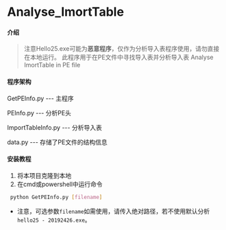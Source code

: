 # Analyse_ImortTable

#### 介绍
> 注意Hello25.exe可能为**恶意程序**，仅作为分析导入表程序使用，请勿直接在本地运行。
此程序用于在PE文件中寻找导入表并分析导入表
Analyse ImortTable in PE file

#### 程序架构
GetPEInfo.py --- 主程序

PEInfo.py --- 分析PE头

ImportTableInfo.py --- 分析导入表

data.py --- 存储了PE文件的结构信息

#### 安装教程

1.  将本项目克隆到本地
2.  在cmd或powershell中运行命令
```bash
 python GetPEInfo.py [filename]
```
- 注意，可选参数`filename`如需使用，请传入绝对路径，若不使用默认分析`hello25 - 20192426.exe`。
